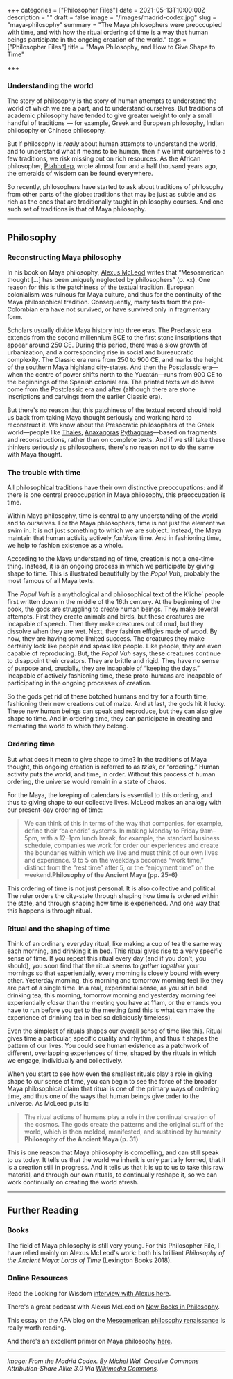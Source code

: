 +++
categories = ["Philosopher Files"]
date = 2021-05-13T10:00:00Z
description = ""
draft = false
image = "/images/madrid-codex.jpg"
slug = "maya-philosophy"
summary = "The Maya philosophers were preoccupied with time, and with how the ritual ordering of time is a way that human beings participate in the ongoing creation of the world."
tags = ["Philosopher Files"]
title = "Maya Philosophy, and How to Give Shape to Time"

+++


### Understanding the world

The story of philosophy is the story of human attempts to understand the world of which we are a part, and to understand ourselves. But traditions of academic philosophy have tended to give greater weight to only a small handful of traditions — for example, Greek and European philosophy, Indian philosophy or Chinese philosophy.

But if philosophy is _really_ about human attempts to understand the world, and to understand what it means to be human, then if we limit ourselves to a few traditions, we risk missing out on rich resources. As the African philosopher, [Ptahhotep](/ptahhotep), wrote almost four and a half thousand years ago, the emeralds of wisdom can be found everywhere.

So recently, philosophers have started to ask about traditions of philosophy from other parts of the globe: traditions that may be just as subtle and as rich as the ones that are traditionally taught in philosophy courses. And one such set of traditions is that of Maya philosophy.

---

## Philosophy

### Reconstructing Maya philosophy

In his book on Maya philosophy, [Alexus McLeod](/alexus-mcleod-maya-philosophy/) writes that “Mesoamerican thought […] has been uniquely neglected by philosophers” (p. xx). One reason for this is the patchiness of the textual tradition. European colonialism was ruinous for Maya culture, and thus for the continuity of the Maya philosophical tradition. Consequently, many texts from the pre-Colombian era have not survived, or have survived only in fragmentary form.

Scholars usually divide Maya history into three eras. The Preclassic era extends from the second millennium BCE to the first stone inscriptions that appear around 250 CE. During this period, there was a slow growth of urbanization, and a corresponding rise in social and bureaucratic complexity. The Classic era runs from 250 to 900 CE, and marks the height of the southern Maya highland city-states. And then the Postclassic era—when the centre of power shifts north to the Yucatán—runs from 900 CE to the beginnings of the Spanish colonial era. The printed texts we do have come from the Postclassic era and after (although there are stone inscriptions and carvings from the earlier Classic era).

But there's no reason that this patchiness of the textual record should hold us back from taking Maya thought seriously and working hard to reconstruct it. We know about the Presocratic philosophers of the Greek world—people like [Thales](/thales), [Anaxagoras](/anaxagoras)  [Pythagoras](/pythagoras)—based on fragments and reconstructions, rather than on complete texts. And if we still take these thinkers seriously as philosophers, there's no reason not to do the same with Maya thought.

### The trouble with time

All philosophical traditions have their own distinctive preoccupations: and if there is one central preoccupation in Maya philosophy, this preoccupation is time.

Within Maya philosophy, time is central to any understanding of the world and to ourselves. For the Maya philosophers, time is not just the element we swim in. It is not just something to which we are subject. Instead, the Maya maintain that human activity actively _fashions_ time. And in fashioning time, we help to fashion existence as a whole.

According to the Maya understanding of time, creation is not a one-time thing. Instead, it is an ongoing process in which we participate by giving shape to time. This is illustrated beautifully by the _Popol Vuh_, probably the most famous of all Maya texts.

The _Popul Vuh_ is a mythological and philosophical text of the Kʼicheʼ people first written down in the middle of the 16th century. At the beginning of the book, the gods are struggling to create human beings. They make several attempts. First they create animals and birds, but these creatures are incapable of speech. Then they make creatures out of mud, but they dissolve when they are wet. Next, they fashion effigies made of wood. By now, they are having some limited success. The creatures they make certainly look like people and speak like people. Like people, they are even capable of reproducing. But, the _Popol Vuh_ says, these creatures continue to disappoint their creators. They are brittle and rigid. They have no sense of purpose and, crucially, they are incapable of “keeping the days.” Incapable of actively fashioning time, these proto-humans are incapable of participating in the ongoing processes of creation.

So the gods get rid of these botched humans and try for a fourth time, fashioning their new creations out of maize. And at last, the gods hit it lucky. These new human beings can speak and reproduce, but they can also give shape to time. And in ordering time, they can participate in creating and recreating the world to which they belong.

### Ordering time

But what does it mean to give shape to time? In the traditions of Maya thought, this ongoing creation is referred to as _tz’ak_, or “ordering.” Human activity puts the world, and time, in order. Without this process of human ordering, the universe would remain in a state of chaos.

For the Maya, the keeping of calendars is essential to this ordering, and thus to giving shape to our collective lives. McLeod makes an analogy with our present-day ordering of time:

> We can think of this in terms of the way that companies, for example, define their “calendric” systems. In making Monday to Friday 9am–5pm, with a 12–1pm lunch break, for example, the standard business schedule, companies we work for order our experiences and create the boundaries within which we live and must think of our own lives and experience. 9 to 5 on the weekdays becomes “work time,” distinct from the “rest time” after 5, or the “enjoyment time” on the weekend.**Philosophy of the Ancient Maya (pp. 25-6)**

This ordering of time is not just personal. It is also collective and political. The ruler orders the city-state through shaping how time is ordered within the state, and through shaping how time is experienced. And one way that this happens is through ritual.

### Ritual and the shaping of time

Think of an ordinary everyday ritual, like making a cup of tea the same way each morning, and drinking it in bed. This ritual gives rise to a very specific sense of time. If you repeat this ritual every day (and if you don't, you should), you soon find that the ritual seems to _gather together_ your mornings so that experientially, every morning is closely bound with every other. Yesterday morning, this morning and tomorrow morning feel like they are part of a single time. In a real, experiential sense, as you sit in bed drinking tea, this morning, tomorrow morning and yesterday morning feel experientially _closer_ than the meeting you have at 11am, or the errands you have to run before you get to the meeting (and this is what can make the experience of drinking tea in bed so deliciously timeless).

Even the simplest of rituals shapes our overall sense of time like this. Ritual gives time a particular, specific quality and rhythm, and thus it shapes the pattern of our lives. You could see human existence as a patchwork of different, overlapping experiences of time, shaped by the rituals in which we engage, individually and collectively.

When you start to see how even the smallest rituals play a role in giving shape to our sense of time, you can begin to see the force of the broader Maya philosophical claim that ritual is one of the primary ways of ordering time, and thus one of the ways that human beings give order to the universe. As McLeod puts it:

> The ritual actions of humans play a role in the continual creation of the cosmos. The gods create the patterns and the original stuff of the world, which is then molded, manifested, and sustained by humanity **Philosophy of the Ancient Maya (p. 31)**

This is one reason that Maya philosophy is compelling, and can still speak to us today. It tells us that the world we inherit is only partially formed, that it is a creation still in progress. And it tells us that it is up to us to take this raw material, and through our own rituals, to continually reshape it, so we can work continually on creating the world afresh.

---

## **Further Reading**

### **Books**

The field of Maya philosophy is still very young. For this Philosopher File, I have relied mainly on Alexus McLeod's work: both his brilliant _Philosophy of the Ancient Maya: Lords of Time_ (Lexington Books 2018).

### **Online Resources**

Read the Looking for Wisdom [interview with Alexus here](/alexus-mcleod-maya-philosophy/).

There's a great podcast with Alexus McLeod on [New Books in Philosophy](https://newbooksnetwork.com/alexus-mcleod-philosophy-of-the-ancient-maya-lords-of-time-lexington-books-2018).

This essay on the APA blog on the [Mesoamerican philosophy renaissance](https://blog.apaonline.org/2020/01/09/the-mesoamerican-philosophy-renaissance/) is really worth reading.

And there's an excellent primer on Maya philosophy [here](https://thedeviantphilosopher.org/primer-precolumbian-mayan-philosophy/).

---

_Image: From the Madrid Codex. By Michel Wal. Creative Commons Attribution-Share Alike 3.0 Via [Wikimedia Commons](https://commons.wikimedia.org/wiki/File:Museo_de_America_Madrid_Codex_01.jpg)._



